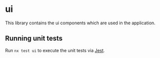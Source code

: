 # ui

This library contains the ui components which are used in the application.

## Running unit tests

Run `nx test ui` to execute the unit tests via [Jest](https://jestjs.io).
